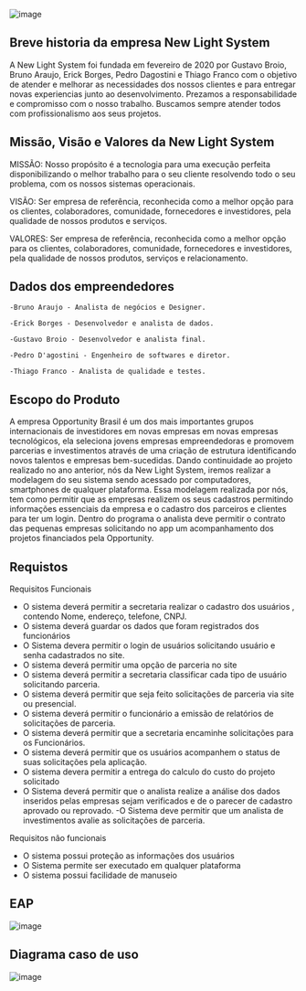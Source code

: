 ![image](https://user-images.githubusercontent.com/64283090/81740574-8e6ed700-9473-11ea-9c23-486e4432da53.png)
##    Breve historia da empresa New Light System
   A New Light System foi fundada em fevereiro de 2020 por Gustavo Broio, Bruno Araujo, Erick Borges, Pedro Dagostini e Thiago Franco com o objetivo de atender e melhorar as necessidades dos nossos clientes e para entregar novas experiencias junto ao desenvolvimento. Prezamos a responsabilidade e compromisso com o nosso trabalho. Buscamos sempre atender todos com profissionalismo aos seus projetos. 
 
##    Missão, Visão e Valores da New Light System
MISSÃO: Nosso propósito é a tecnologia para uma execução perfeita disponibilizando o melhor trabalho para o seu cliente resolvendo todo o seu problema, com os nossos sistemas operacionais.

VISÃO: Ser empresa de referência, reconhecida como a melhor opção para os clientes, colaboradores, comunidade, fornecedores e investidores, pela qualidade de nossos produtos e serviços.

VALORES: Ser empresa de referência, reconhecida como a melhor opção para os clientes, colaboradores, comunidade, fornecedores e investidores, pela qualidade de nossos produtos, serviços e relacionamento.

## 	Dados dos empreendedores

 
	-Bruno Araujo - Analista de negócios e Designer.

	-Erick Borges - Desenvolvedor e analista de dados.

	-Gustavo Broio - Desenvolvedor e analista final.

	-Pedro D'agostini - Engenheiro de softwares e diretor.

	-Thiago Franco - Analista de qualidade e testes.



##    Escopo do Produto
A empresa Opportunity Brasil é um dos mais importantes grupos internacionais de investidores em novas empresas em novas empresas tecnológicos, ela seleciona jovens empresas empreendedoras e promovem parcerias e investimentos através de uma criação de estrutura identificando novos talentos e empresas bem-sucedidas. Dando continuidade ao projeto realizado no ano anterior, nós da New Light System, iremos realizar a modelagem do seu sistema sendo acessado por computadores, smartphones de qualquer plataforma. Essa modelagem realizada por nós, tem como permitir que as empresas realizem os seus cadastros permitindo informações essenciais da empresa e o cadastro dos parceiros e clientes para ter um login.
Dentro do programa o analista deve permitir o contrato das pequenas empresas solicitando no app um acompanhamento dos projetos financiados pela Opportunity.


##    Requistos 

Requisitos Funcionais 


- O sistema deverá permitir a secretaria realizar o cadastro dos usuários , contendo Nome, endereço, telefone, CNPJ. 	
- O sistema deverá guardar os dados que foram registrados dos funcionários   	
- O Sistema devera permitir o login de usuários solicitando usuário e senha cadastrados no site.                    
- O sistema deverá permitir uma opção de parceria no site
- O sistema deverá permitir a secretaria classificar cada tipo de usuário solicitando parceria.
- O sistema deverá permitir que seja feito solicitações de parceria  via site ou presencial.
- O sistema deverá permitir  o funcionário a emissão de relatórios de solicitações de parceria.
- O sistema deverá permitir que a secretaria encaminhe solicitações para os
Funcionários.
- O sistema deverá permitir que os usuários acompanhem o status de suas solicitações pela aplicação.
- O sistema devera permitir a entrega do calculo do custo do projeto solicitado
- O Sistema deverá permitir que o analista realize a análise dos dados inseridos pelas empresas sejam verificados e de o parecer de cadastro aprovado ou reprovado.
-O Sistema deve permitir que um analista de investimentos avalie as solicitações de parceria.
           
 Requisitos não funcionais 

- O sistema possui proteção as informações dos usuários
- O Sistema permite ser executado em qualquer plataforma                                                  
- O sistema possui  facilidade de manuseio 

##    EAP 

   ![image](https://user-images.githubusercontent.com/64283090/81737564-aabc4500-946e-11ea-844c-56ee5344df33.png)

##    Diagrama caso de uso

   ![image](https://user-images.githubusercontent.com/64283090/81738768-9da05580-9470-11ea-9b12-e50192e63e6d.png)
